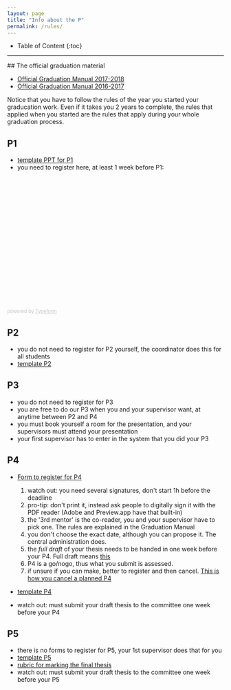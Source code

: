 ```yaml
---
layout: page
title: "Info about the P"
permalink: /rules/
---
```


* Table of Content
{:toc}

- - -

<section id="gradmanual">
</section>
## The official graduation material

- [Official Graduation Manual 2017-2018](GraduationManualGeomatics2017-2018.pdf)
- [Official Graduation Manual 2016-2017](GraduationManualGeomatics2016-2017F161216.pdf)
   
Notice that you have to follow the rules of the year you started your graducation work.
Even if it takes you 2 years to complete, the rules that applied when you started are the rules that apply during your whole graduation process.


## P1

- [template PPT for P1](../templates/#p1)
- you need to register here, at least 1 week before P1:

<div class="typeform-widget" data-url="https://hugol.typeform.com/to/hve5tZ" style="width: 100%; height: 300px;"></div> <script> (function() { var qs,js,q,s,d=document, gi=d.getElementById, ce=d.createElement, gt=d.getElementsByTagName, id="typef_orm", b="https://embed.typeform.com/"; if(!gi.call(d,id)) { js=ce.call(d,"script"); js.id=id; js.src=b+"embed.js"; q=gt.call(d,"script")[0]; q.parentNode.insertBefore(js,q) } })() </script> <div style="font-family: Sans-Serif;font-size: 12px;color: #999;opacity: 0.5; padding-top: 5px;"> powered by <a href="https://admin.typeform.com/signup?utm_campaign=hve5tZ&utm_source=typeform.com-2610075-Basic&utm_medium=typeform&utm_content=typeform-embedded-poweredbytypeform&utm_term=EN" style="color: #999" target="_blank">Typeform</a> </div>


## P2

- you do not need to register for P2 yourself, the coordinator does this for all students
- [template P2](../templates/#p2)

## P3

- you do not need to register for P3
- you are free to do our P3 when you and your supervisor want, at anytime between P2 and P4
- you must book yourself a room for the presentation, and your supervisors must attend your presentation
- your first supervisor has to enter in the system that you did your P3

## P4

- [Form to register for P4](https://www.tudelft.nl/en/student/faculties/a-be-student-portal/education/forms/) 
  
  1. watch out: you need several signatures, don't start 1h before the deadline
  1. pro-tip: don't print it, instead ask people to digitally sign it with the PDF reader (Adobe and Preview.app have that built-in)
  1. the '3rd mentor' is the co-reader, you and your supervisor have to pick one. The rules are explained in the Graduation Manual
  1. you don't choose the exact date, although you can propose it. The central administration does.
  1. the *full draft* of your thesis needs to be handed in one week before your P4. Full draft means [this](https://3d.bk.tudelft.nl/courses/geo2020/faq/#what-is-a-complete-draft-at-p4)
  1. P4 is a go/nogo, thus what you submit is assessed.
  1. if unsure if you can make, better to register and then cancel. [This is how you cancel a planned P4](../faq/#withdrawing-from-p4)

- [template P4](../templates/#p4p5)
- watch out: must submit your draft thesis to the committee one week before your P4

## P5

- there is no forms to register for P5, your 1st supervisor does that for you
- [template P5](../templates/#p4p5)
- [rubric for marking the final thesis](../rubric/)
- watch out: must submit your draft thesis to the committee one week before your P5

